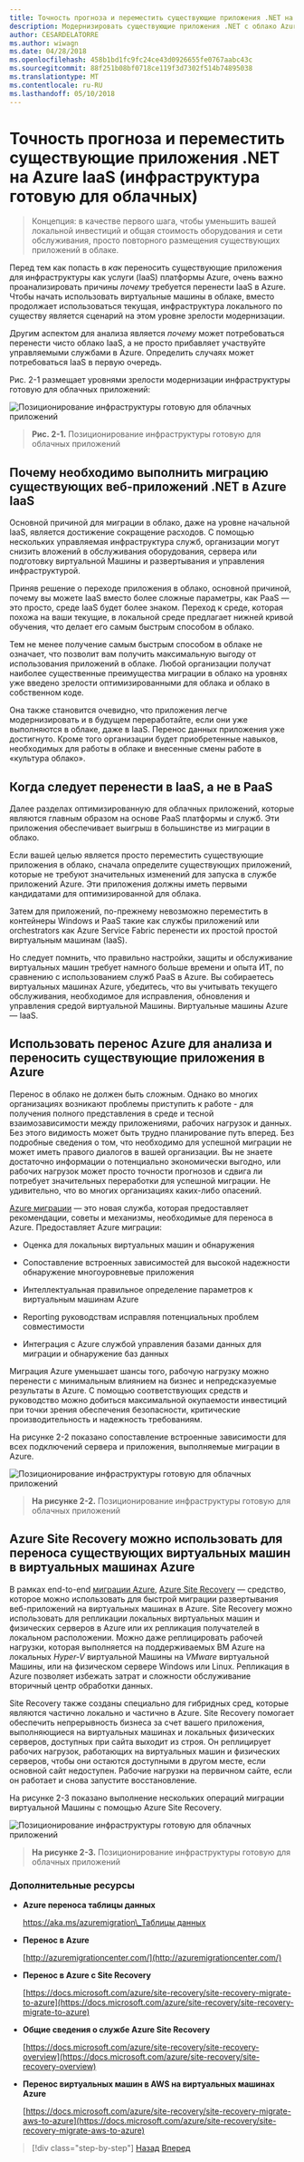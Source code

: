```yaml
---
title: Точность прогноза и переместить существующие приложения .NET на Azure IaaS (инфраструктура готовую для облачных)
description: Модернизировать существующие приложения .NET с облако Azure и контейнеров Windows.
author: CESARDELATORRE
ms.author: wiwagn
ms.date: 04/28/2018
ms.openlocfilehash: 458b1bd1fc9fc24ce43d0926655fe0767aabc43c
ms.sourcegitcommit: 88f251b08bf0718ce119f3d7302f514b74895038
ms.translationtype: MT
ms.contentlocale: ru-RU
ms.lasthandoff: 05/10/2018
---
```

# <a name="lift-and-shift-existing-net-apps-to-azure-iaas-cloud-infrastructure-ready"></a>Точность прогноза и переместить существующие приложения .NET на Azure IaaS (инфраструктура готовую для облачных)

> Концепция: в качестве первого шага, чтобы уменьшить вашей локальной инвестиций и общая стоимость оборудования и сети обслуживания, просто повторного размещения существующих приложений в облаке.

Перед тем как попасть в *как* переносить существующие приложения для инфраструктуры как услуги (IaaS) платформы Azure, очень важно проанализировать причины *почему* требуется перенести IaaS в Azure. Чтобы начать использовать виртуальные машины в облаке, вместо продолжает использоваться текущая, инфраструктура локального по существу является сценарий на этом уровне зрелости модернизации.

Другим аспектом для анализа является *почему* может потребоваться перенести чисто облако IaaS, а не просто прибавляет участвуйте управляемыми службами в Azure. Определить случаях может потребоваться IaaS в первую очередь.

Рис. 2-1 размещает уровнями зрелости модернизации инфраструктуры готовую для облачных приложений:

![Позиционирование инфраструктуры готовую для облачных приложений](./media/image2-1.png)

> **Рис. 2-1.** Позиционирование инфраструктуры готовую для облачных приложений

## <a name="why-migrate-existing-net-web-applications-to-azure-iaas"></a>Почему необходимо выполнить миграцию существующих веб-приложений .NET в Azure IaaS

Основной причиной для миграции в облако, даже на уровне начальной IaaS, является достижение сокращение расходов. С помощью нескольких управляемая инфраструктура служб, организации могут снизить вложений в обслуживания оборудования, сервера или подготовку виртуальной Машины и развертывания и управления инфраструктурой.

Приняв решение о переходе приложения в облако, основной причиной, почему вы можете IaaS вместо более сложные параметры, как PaaS — это просто, среде IaaS будет более знаком. Переход к среде, которая похожа на ваши текущие, в локальной среде предлагает нижней кривой обучения, что делает его самым быстрым способом в облако.

Тем не менее получение самым быстрым способом в облаке не означает, что позволит вам получить максимальную выгоду от использования приложений в облаке. Любой организации получат наиболее существенные преимущества миграции в облако на уровнях уже введено зрелости оптимизированными для облака и облако в собственном коде.

Она также становится очевидно, что приложения легче модернизировать и в будущем переработайте, если они уже выполняются в облаке, даже в IaaS. Перенос данных приложения уже достигнуто. Кроме того организации будет приобретенные навыков, необходимых для работы в облаке и внесенные смены работе в «культура облако».

## <a name="when-to-migrate-to-iaas-instead-of-to-paas"></a>Когда следует перенести в IaaS, а не в PaaS

Далее разделах оптимизированную для облачных приложений, которые являются главным образом на основе PaaS платформы и служб. Эти приложения обеспечивает выигрыш в большинстве из миграции в облако. 

Если вашей целью является просто переместить существующие приложения в облако, сначала определите существующих приложений, которые не требуют значительных изменений для запуска в службе приложений Azure. Эти приложения должны иметь первыми кандидатами для оптимизированной для облака. 

Затем для приложений, по-прежнему невозможно переместить в контейнеры Windows и PaaS такие как службы приложений или orchestrators как Azure Service Fabric перенести их простой простой виртуальным машинам (IaaS). 

Но следует помнить, что правильно настройки, защиты и обслуживание виртуальных машин требует намного больше времени и опыта ИТ, по сравнению с использованием служб PaaS в Azure. Вы собираетесь виртуальных машинах Azure, убедитесь, что вы учитывать текущего обслуживания, необходимое для исправления, обновления и управления средой виртуальной Машины. Виртуальные машины Azure — IaaS.

## <a name="use-azure-migrate-to-analyze-and-migrate-your-existing-applications-to-azure"></a>Использовать перенос Azure для анализа и переносить существующие приложения в Azure

Перенос в облако не должен быть сложным. Однако во многих организациях возникают проблемы приступить к работе - для получения полного представления в среде и тесной взаимозависимости между приложениями, рабочих нагрузок и данных. Без этого видимость может быть трудно планирование путь вперед. Без подробные сведения о том, что необходимо для успешной миграции не может иметь правого диалогов в вашей организации. Вы не знаете достаточно информации о потенциально экономически выгодно, или рабочих нагрузок может просто точности прогнозов и сдвига ли потребует значительных переработки для успешной миграции. Не удивительно, что во многих организациях каких-либо опасений.

[Azure миграции](https://aka.ms/azuremigrate) — это новая служба, которая предоставляет рекомендации, советы и механизмы, необходимые для переноса в Azure. Предоставляет Azure миграции:

- Оценка для локальных виртуальных машин и обнаружения

- Сопоставление встроенных зависимостей для высокой надежности обнаружение многоуровневые приложения

- Интеллектуальная правильное определение параметров к виртуальным машинам Azure

- Reporting руководствам исправляя потенциальных проблем совместимости

- Интеграция с Azure службой управления базами данных для миграции и обнаружение баз данных

Миграция Azure уменьшает шансы того, рабочую нагрузку можно перенести с минимальным влиянием на бизнес и непредсказуемые результаты в Azure. С помощью соответствующих средств и руководство можно добиться максимальной окупаемости инвестиций при точки зрения обеспечения безопасности, критические производительность и надежность требованиям.

На рисунке 2-2 показано сопоставление встроенные зависимости для всех подключений сервера и приложения, выполняемые миграции в Azure.

![Позиционирование инфраструктуры готовую для облачных приложений](./media/image2-2.png)

> **На рисунке 2-2.** Позиционирование инфраструктуры готовую для облачных приложений

## <a name="use-azure-site-recovery-to-migrate-your-existing-vms-to-azure-vms"></a>Azure Site Recovery можно использовать для переноса существующих виртуальных машин в виртуальных машинах Azure

В рамках end-to-end [миграции Azure](https://aka.ms/azuremigrate), [Azure Site Recovery](https://docs.microsoft.com/azure/site-recovery/site-recovery-overview) — средство, которое можно использовать для быстрой миграции развертывания веб-приложений на виртуальных машинах в Azure. Site Recovery можно использовать для репликации локальных виртуальных машин и физических серверов в Azure или их репликация получателей в локальном расположении. Можно даже реплицировать рабочей нагрузки, которая выполняется на поддерживаемых ВМ Azure на локальных *Hyper-V* виртуальной Машины на *VMware* виртуальной Машины, или на физическом сервере Windows или Linux. Репликация в Azure позволяет избежать затрат и сложности обслуживание вторичный центр обработки данных.

Site Recovery также созданы специально для гибридных сред, которые являются частично локально и частично в Azure. Site Recovery помогает обеспечить непрерывность бизнеса за счет вашего приложения, выполняющиеся на виртуальных машинах и локальных физических серверов, доступных при сайта выходит из строя. Он реплицирует рабочих нагрузок, работающих на виртуальных машин и физических серверов, чтобы они остаются доступными в другом месте, если основной сайт недоступен. Рабочие нагрузки на первичном сайте, если он работает и снова запустите восстановление.

На рисунке 2-3 показано выполнение нескольких операций миграции виртуальной Машины с помощью Azure Site Recovery.

![Позиционирование инфраструктуры готовую для облачных приложений](./media/image2-3.png)

> **На рисунке 2-3.** Позиционирование инфраструктуры готовую для облачных приложений

### <a name="additional-resources"></a>Дополнительные ресурсы

- **Azure переноса таблицы данных**

    [https://aka.ms/azuremigration\_Таблицы данных](https://aka.ms/azuremigration\_datasheet)

- **Перенос в Azure**

    [http://azuremigrationcenter.com/](http://azuremigrationcenter.com/)

- **Перенос в Azure с Site Recovery**

    [https://docs.microsoft.com/azure/site-recovery/site-recovery-migrate-to-azure](https://docs.microsoft.com/azure/site-recovery/site-recovery-migrate-to-azure)

- **Общие сведения о службе Azure Site Recovery**

    [https://docs.microsoft.com/azure/site-recovery/site-recovery-overview](https://docs.microsoft.com/azure/site-recovery/site-recovery-overview)

- **Перенос виртуальных машин в AWS на виртуальных машинах Azure**

    [https://docs.microsoft.com/azure/site-recovery/site-recovery-migrate-aws-to-azure](https://docs.microsoft.com/azure/site-recovery/site-recovery-migrate-aws-to-azure)

>[!div class="step-by-step"]
[Назад](index.md)
[Вперед](migrate-your-relational-databases-to-azure.md)
